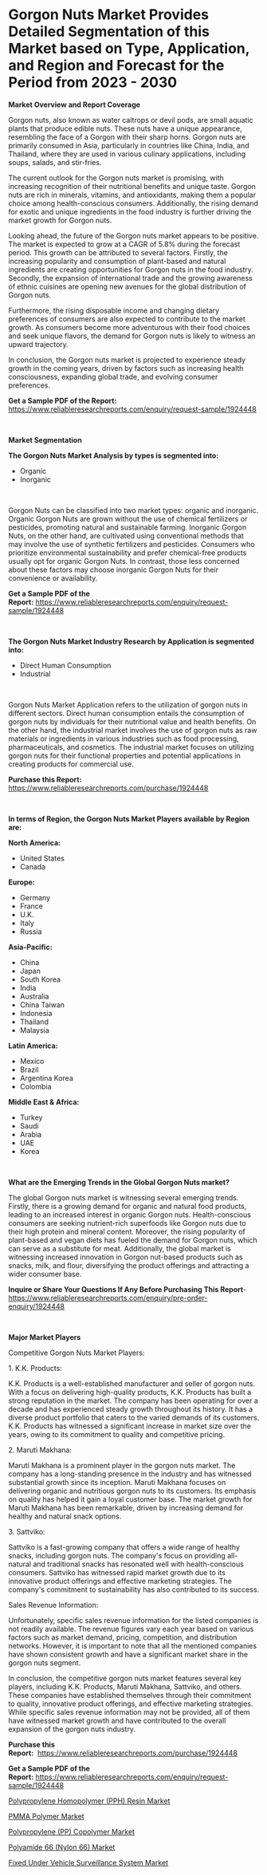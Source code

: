 <p><h1>Gorgon Nuts Market Provides Detailed Segmentation of this Market based on Type, Application, and Region and Forecast for the Period from 2023 - 2030</h1></p><p><strong>Market Overview and Report Coverage</strong></p>
<p><p>Gorgon nuts, also known as water caltrops or devil pods, are small aquatic plants that produce edible nuts. These nuts have a unique appearance, resembling the face of a Gorgon with their sharp horns. Gorgon nuts are primarily consumed in Asia, particularly in countries like China, India, and Thailand, where they are used in various culinary applications, including soups, salads, and stir-fries.</p><p>The current outlook for the Gorgon nuts market is promising, with increasing recognition of their nutritional benefits and unique taste. Gorgon nuts are rich in minerals, vitamins, and antioxidants, making them a popular choice among health-conscious consumers. Additionally, the rising demand for exotic and unique ingredients in the food industry is further driving the market growth for Gorgon nuts.</p><p>Looking ahead, the future of the Gorgon nuts market appears to be positive. The market is expected to grow at a CAGR of 5.8% during the forecast period. This growth can be attributed to several factors. Firstly, the increasing popularity and consumption of plant-based and natural ingredients are creating opportunities for Gorgon nuts in the food industry. Secondly, the expansion of international trade and the growing awareness of ethnic cuisines are opening new avenues for the global distribution of Gorgon nuts.</p><p>Furthermore, the rising disposable income and changing dietary preferences of consumers are also expected to contribute to the market growth. As consumers become more adventurous with their food choices and seek unique flavors, the demand for Gorgon nuts is likely to witness an upward trajectory.</p><p>In conclusion, the Gorgon nuts market is projected to experience steady growth in the coming years, driven by factors such as increasing health consciousness, expanding global trade, and evolving consumer preferences.</p></p>
<p><strong>Get a Sample PDF of the Report:</strong> <a href="https://www.reliableresearchreports.com/enquiry/request-sample/1924448">https://www.reliableresearchreports.com/enquiry/request-sample/1924448</a></p>
<p>&nbsp;</p>
<p><strong>Market Segmentation</strong></p>
<p><strong>The Gorgon Nuts Market Analysis by types is segmented into:</strong></p>
<p><ul><li>Organic</li><li>Inorganic</li></ul></p>
<p>&nbsp;</p>
<p><p>Gorgon Nuts can be classified into two market types: organic and inorganic. Organic Gorgon Nuts are grown without the use of chemical fertilizers or pesticides, promoting natural and sustainable farming. Inorganic Gorgon Nuts, on the other hand, are cultivated using conventional methods that may involve the use of synthetic fertilizers and pesticides. Consumers who prioritize environmental sustainability and prefer chemical-free products usually opt for organic Gorgon Nuts. In contrast, those less concerned about these factors may choose inorganic Gorgon Nuts for their convenience or availability.</p></p>
<p><strong>Get a Sample PDF of the Report:</strong>&nbsp;<a href="https://www.reliableresearchreports.com/enquiry/request-sample/1924448">https://www.reliableresearchreports.com/enquiry/request-sample/1924448</a></p>
<p>&nbsp;</p>
<p><strong>The Gorgon Nuts Market Industry Research by Application is segmented into:</strong></p>
<p><ul><li>Direct Human Consumption</li><li>Industrial</li></ul></p>
<p>&nbsp;</p>
<p><p>Gorgon Nuts Market Application refers to the utilization of gorgon nuts in different sectors. Direct human consumption entails the consumption of gorgon nuts by individuals for their nutritional value and health benefits. On the other hand, the industrial market involves the use of gorgon nuts as raw materials or ingredients in various industries such as food processing, pharmaceuticals, and cosmetics. The industrial market focuses on utilizing gorgon nuts for their functional properties and potential applications in creating products for commercial use.</p></p>
<p><strong>Purchase this Report:</strong>&nbsp; <a href="https://www.reliableresearchreports.com/purchase/1924448">https://www.reliableresearchreports.com/purchase/1924448</a></p>
<p>&nbsp;</p>
<p><strong>In terms of Region, the Gorgon Nuts Market Players available by Region are:</strong></p>
<p>
    <p> <strong> North America: </strong>
        <ul>
            <li>United States</li>
            <li>Canada</li>
        </ul>
        </p> 
    <p> <strong> Europe: </strong>
        <ul>
            <li>Germany</li>
            <li>France</li>
            <li>U.K.</li>
            <li>Italy</li>
            <li>Russia</li>
        </ul>
        </p> 
    <p> <strong> Asia-Pacific: </strong>
        <ul>
            <li>China</li>
            <li>Japan</li>
            <li>South Korea</li>
            <li>India</li>
            <li>Australia</li>
            <li>China Taiwan</li>
            <li>Indonesia</li>
            <li>Thailand</li>
            <li>Malaysia</li>
        </ul>
        </p> 
    <p> <strong> Latin America: </strong>
        <ul>
            <li>Mexico</li>
            <li>Brazil</li>
            <li>Argentina Korea</li>
            <li>Colombia</li>
        </ul>
        </p> 
    <p> <strong> Middle East & Africa: </strong>
        <ul>
            <li>Turkey</li>
            <li>Saudi</li>
            <li>Arabia</li>
            <li>UAE</li>
            <li>Korea</li>
        </ul>
    </p>
    </p>
<p>&nbsp;</p>
<p><strong>What are the Emerging Trends in the Global Gorgon Nuts market?</strong></p>
<p><p>The global Gorgon nuts market is witnessing several emerging trends. Firstly, there is a growing demand for organic and natural food products, leading to an increased interest in organic Gorgon nuts. Health-conscious consumers are seeking nutrient-rich superfoods like Gorgon nuts due to their high protein and mineral content. Moreover, the rising popularity of plant-based and vegan diets has fueled the demand for Gorgon nuts, which can serve as a substitute for meat. Additionally, the global market is witnessing increased innovation in Gorgon nut-based products such as snacks, milk, and flour, diversifying the product offerings and attracting a wider consumer base.</p></p>
<p><strong>Inquire or Share Your Questions If Any Before Purchasing This Report</strong>- <a href="https://www.reliableresearchreports.com/enquiry/pre-order-enquiry/1924448">https://www.reliableresearchreports.com/enquiry/pre-order-enquiry/1924448</a></p>
<p>&nbsp;</p>
<p><strong>Major Market Players</strong></p>
<p><p>Competitive Gorgon Nuts Market Players:</p><p>1. K.K. Products:</p><p>K.K. Products is a well-established manufacturer and seller of gorgon nuts. With a focus on delivering high-quality products, K.K. Products has built a strong reputation in the market. The company has been operating for over a decade and has experienced steady growth throughout its history. It has a diverse product portfolio that caters to the varied demands of its customers. K.K. Products has witnessed a significant increase in market size over the years, owing to its commitment to quality and competitive pricing.</p><p>2. Maruti Makhana:</p><p>Maruti Makhana is a prominent player in the gorgon nuts market. The company has a long-standing presence in the industry and has witnessed substantial growth since its inception. Maruti Makhana focuses on delivering organic and nutritious gorgon nuts to its customers. Its emphasis on quality has helped it gain a loyal customer base. The market growth for Maruti Makhana has been remarkable, driven by increasing demand for healthy and natural snack options.</p><p>3. Sattviko:</p><p>Sattviko is a fast-growing company that offers a wide range of healthy snacks, including gorgon nuts. The company's focus on providing all-natural and traditional snacks has resonated well with health-conscious consumers. Sattviko has witnessed rapid market growth due to its innovative product offerings and effective marketing strategies. The company's commitment to sustainability has also contributed to its success.</p><p>Sales Revenue Information:</p><p>Unfortunately, specific sales revenue information for the listed companies is not readily available. The revenue figures vary each year based on various factors such as market demand, pricing, competition, and distribution networks. However, it is important to note that all the mentioned companies have shown consistent growth and have a significant market share in the gorgon nuts segment.</p><p>In conclusion, the competitive gorgon nuts market features several key players, including K.K. Products, Maruti Makhana, Sattviko, and others. These companies have established themselves through their commitment to quality, innovative product offerings, and effective marketing strategies. While specific sales revenue information may not be provided, all of them have witnessed market growth and have contributed to the overall expansion of the gorgon nuts industry.</p></p>
<p><strong>Purchase this Report:</strong>&nbsp;&nbsp;<a href="https://www.reliableresearchreports.com/purchase/1924448">https://www.reliableresearchreports.com/purchase/1924448</a></p>
<p></p>
<p><strong>Get a Sample PDF of the Report:</strong>&nbsp;<a href="https://www.reliableresearchreports.com/enquiry/request-sample/1924448">https://www.reliableresearchreports.com/enquiry/request-sample/1924448</a></p>
<p><p><a href="https://medium.com/@aliciahaley1989/polypropylene-homopolymer-pph-resin-market-size-market-outlook-and-market-forecast-2023-to-df74afd00fe4">Polypropylene Homopolymer (PPH) Resin Market</a></p><p><a href="https://medium.com/@terrellconn/pmma-polymer-market-outlook-industry-overview-and-forecast-2023-to-2030-7a830573d53c">PMMA Polymer Market</a></p><p><a href="https://medium.com/@jazminjones30/polypropylene-pp-copolymer-market-the-key-to-successful-business-strategy-forecast-till-2030-9ed7da8763c2">Polypropylene (PP) Copolymer Market</a></p><p><a href="https://medium.com/@marlonblick/polyamide-66-nylon-66-market-share-evolution-and-market-growth-trends-2023-2030-1dff42b44265">Polyamide 66 (Nylon 66) Market</a></p><p><a href="https://medium.com/@santosh99915121/analyzing-fixed-under-vehicle-surveillance-system-market-global-industry-perspective-and-forecast-57a182133512">Fixed Under Vehicle Surveillance System Market</a></p></p>